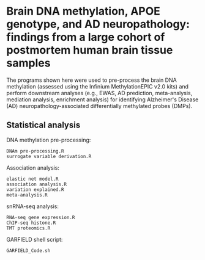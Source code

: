 # Brain DNA methylation, APOE genotype, and AD neuropathology: findings from a large cohort of postmortem human brain tissue samples

The programs shown here were used to pre-process the brain DNA methylation (assessed using the Infinium MethylationEPIC v2.0 kits) and perform downstream analyses (e.g., EWAS, AD prediction, meta-analysis, mediation analysis, enrichment analysis) for identifying Alzheimer's Disease (AD) neuropathology-associated differentially methylated probes (DMPs).

## Statistical analysis
DNA methylation pre-processing:

    DNAm pre-processing.R
    surrogate variable derivation.R

    
Association analysis:

    elastic net model.R
    association analysis.R
    variation explained.R
    meta-analysis.R
    


snRNA-seq analysis:

    RNA-seq gene expression.R 
    ChIP-seq histone.R
    TMT proteomics.R


GARFIELD shell script:

    GARFIELD_Code.sh

